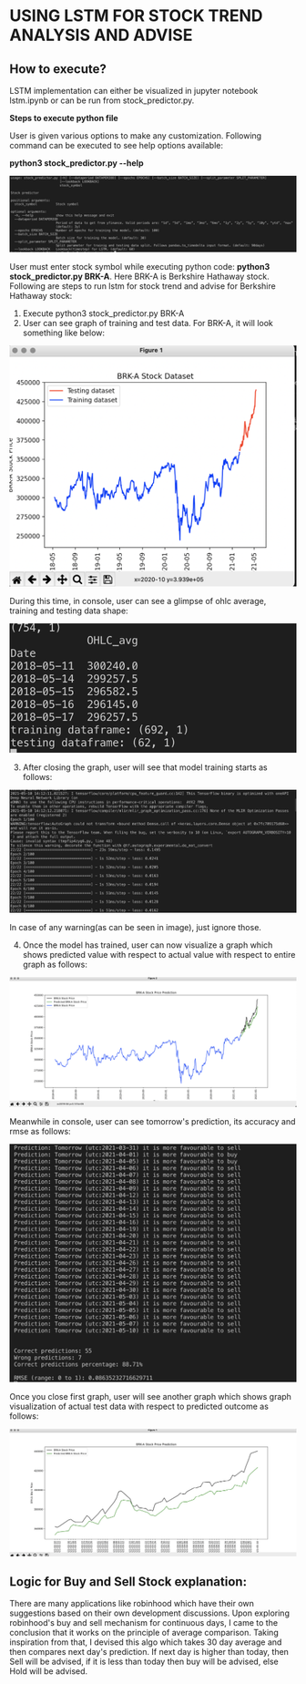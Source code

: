 # USING LSTM FOR STOCK TREND ANALYSIS AND ADVISE

## How to execute?

LSTM implementation can either be visualized in jupyter notebook lstm.ipynb or can be run from stock_predictor.py.

**Steps to execute python file**

User is given various options to make any customization. Following command can be executed to see help options available:

**python3 stock_predictor.py --help**

![help](images/file_help.png)

User must enter stock symbol while executing python code: **python3 stock_predictor.py BRK-A**. Here BRK-A is Berkshire Hathaway stock.
Following are steps to run lstm for stock trend and advise for Berkshire Hathaway stock:

1. Execute python3 stock_predictor.py BRK-A
2. User can see graph of training and test data. For BRK-A, it will look something like below:

![help](images/traintest.png)

During this time, in console, user can see a glimpse of ohlc average, training and testing data shape:

![help](images/datavis.png)

3. After closing the graph, user will see that model training starts as follows:

![help](images/train.png)

In case of any warning(as can be seen in image), just ignore those.

4. Once the model has trained, user can now visualize a graph which shows predicted value with respect to actual value with respect to entire graph as follows:

![help](images/pred.png)

Meanwhile in console, user can see tomorrow's prediction, its accuracy and rmse as follows:

![help](images/advise.png)

Once you close first graph, user will see another graph which shows graph visualization of actual test data with respect to predicted outcome as follows:

![help](images/testgraph.png)


## Logic for Buy and Sell Stock explanation:

There are many applications like robinhood which have their own suggestions based on their own development discussions. Upon exploring robinhood's buy and sell mechanism for continuous days, I came to the conclusion that it works on the principle of average comparison. Taking inspiration from that, I devised this algo which takes 30 day average and then compares next day's prediction. If next day is higher than today, then Sell will be advised, if it is less than today then buy will be advised, else Hold will be advised.




